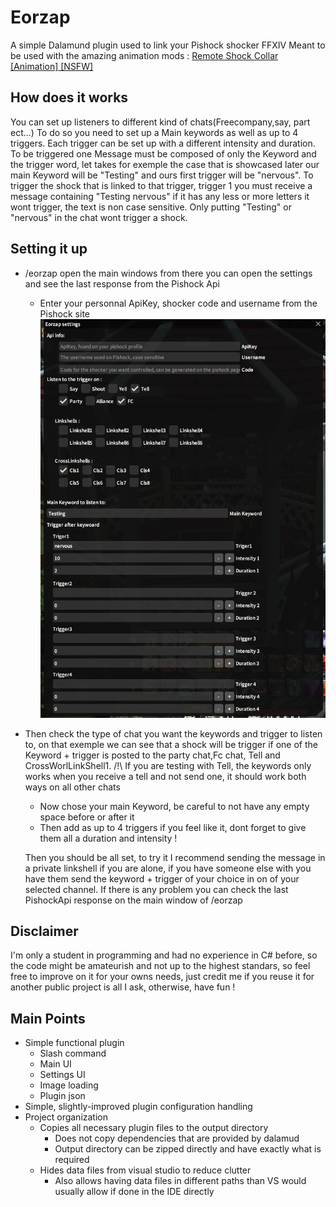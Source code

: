 
# Eorzap
A simple Dalamund plugin used to link your Pishock shocker FFXIV
Meant to be used with the amazing animation mods : [Remote Shock Collar [Animation] [NSFW]]([url](https://www.xivmodarchive.com/modid/89985))

## How does it works
You can set up listeners to different kind of chats(Freecompany,say, part ect...) To do so you need to set up a Main keywords as well as up to 4 triggers.
Each trigger can be set up with a different intensity and duration. 
To be triggered one Message must be composed of only the Keyword and the trigger word, let takes for exemple the case that is showcased later our main Keyword will be "Testing" and ours first trigger will be "nervous". To trigger the shock that is linked to that trigger, trigger 1 you must receive a message containing "Testing nervous" if it has any less or more letters it wont trigger, the text is non case sensitive. Only putting "Testing" or "nervous" in the chat wont trigger a shock.

## Setting it up

* /eorzap open the main windows from there you can open the settings and see the last response from the Pishock Api
    * Enter your personnal ApiKey, shocker code and username from the Pishock site
  ![Settings screenshot](https://github.com/BeldaFr/ShockPluginFF/blob/master/doc/Settings.png?raw=true)

* Then check the type of chat you want the keywords and trigger to listen to, on that exemple we can see that a shock will be trigger if one of the Keyword + trigger is posted to the party chat,Fc chat, Tell and CrossWorlLinkShell1.
  /!\ If you are testing with Tell, the keywords only works when you receive a tell and not send one, it should work both ways on all other chats
    * Now chose your main Keyword, be careful to not have any empty space before or after it
    * Then add as up to 4 triggers if you feel like it, dont forget to give them all a duration and intensity !

  Then you should be all set, to try it I recommend sending the message in a private linkshell if you are alone, if you have someone else with you have them send the keyword +  trigger of your choice in on of your selected channel.
  If there is any problem you can check the last PishockApi response on the main window of /eorzap
  

## Disclaimer
I'm only a student in programming and had no experience in C# before, so the code might be amateurish and not up to the highest standars, so feel free to improve on it for your owns needs, just credit me if you reuse it for another public project is all I ask, otherwise, have fun !
## Main Points

* Simple functional plugin
  * Slash command
  * Main UI
  * Settings UI
  * Image loading
  * Plugin json
* Simple, slightly-improved plugin configuration handling
* Project organization
  * Copies all necessary plugin files to the output directory
    * Does not copy dependencies that are provided by dalamud
    * Output directory can be zipped directly and have exactly what is required
  * Hides data files from visual studio to reduce clutter
    * Also allows having data files in different paths than VS would usually allow if done in the IDE directly

